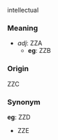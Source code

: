 intellectual
### Meaning
+ _adj_: ZZA
    + __eg__: ZZB

### Origin

ZZC

### Synonym

__eg__: ZZD

+ ZZE


